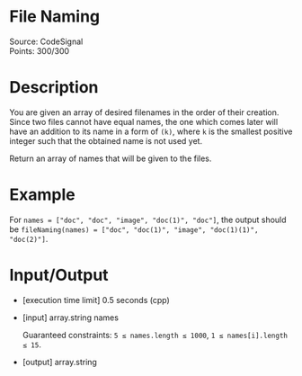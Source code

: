 # File Naming
Source: CodeSignal <br>
Points: 300/300

# Description

You are given an array of desired filenames in the order of their creation. Since two files cannot have equal names, the one which comes later will have an addition to its name in a form of `(k)`, where `k` is the smallest positive integer such that the obtained name is not used yet.

Return an array of names that will be given to the files.

# Example

For `names = ["doc", "doc", "image", "doc(1)", "doc"]`, the output should be
`fileNaming(names) = ["doc", "doc(1)", "image", "doc(1)(1)", "doc(2)"]`.

# Input/Output

* [execution time limit] 0.5 seconds (cpp)

* [input] array.string names

  Guaranteed constraints:
  `5 ≤ names.length ≤ 1000`,
  `1 ≤ names[i].length ≤ 15`.

* [output] array.string
